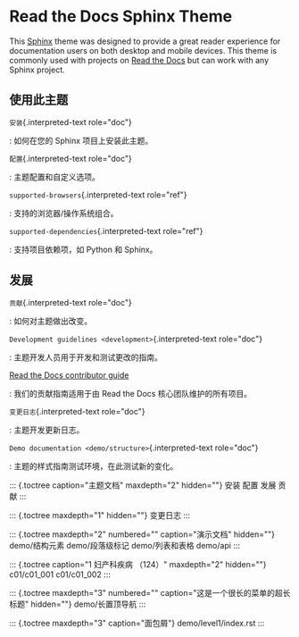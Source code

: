 # Read the Docs Sphinx Theme

This [Sphinx](http://www.sphinx-doc.org) theme was designed to provide a
great reader experience for documentation users on both desktop and
mobile devices. This theme is commonly used with projects on [Read the
Docs](http://www.readthedocs.org) but can work with any Sphinx project.

## 使用此主题

`安装`{.interpreted-text role="doc"}

:   如何在您的 Sphinx 项目上安装此主题。

`配置`{.interpreted-text role="doc"}

:   主题配置和自定义选项。

`supported-browsers`{.interpreted-text role="ref"}

:   支持的浏览器/操作系统组合。

`supported-dependencies`{.interpreted-text role="ref"}

:   支持项目依赖项，如 Python 和 Sphinx。

## 发展

`贡献`{.interpreted-text role="doc"}

:   如何对主题做出改变。

`Development guidelines <development>`{.interpreted-text role="doc"}

:   主题开发人员用于开发和测试更改的指南。

[Read the Docs contributor guide](https://docs.readthedocs.io/en/stable/contribute.html)

:   我们的贡献指南适用于由 Read the Docs 核心团队维护的所有项目。

`变更日志`{.interpreted-text role="doc"}

:   主题开发更新日志。

`Demo documentation <demo/structure>`{.interpreted-text role="doc"}

:   主题的样式指南测试环境，在此测试新的变化。

::: {.toctree caption="主题文档" maxdepth="2" hidden=""}
安装 配置 发展 贡献
:::

::: {.toctree maxdepth="1" hidden=""}
变更日志
:::

::: {.toctree maxdepth="2" numbered="" caption="演示文档" hidden=""}
demo/结构元素 demo/段落级标记 demo/列表和表格 demo/api
:::

::: {.toctree caption="1 妇产科疾病 （124）" maxdepth="2" hidden=""}
c01/c01_001 c01/c01_002
:::

::: {.toctree maxdepth="3" numbered="" caption="这是一个很长的菜单的超长标题" hidden=""}
demo/长置顶导航
:::

::: {.toctree maxdepth="3" caption="面包屑"}
demo/level1/index.rst
:::
